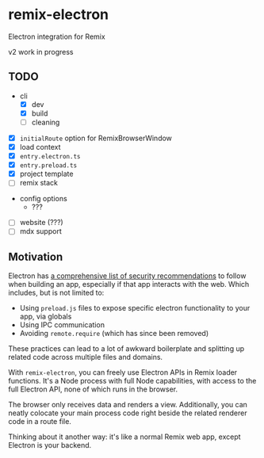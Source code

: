 # remix-electron

Electron integration for Remix

v2 work in progress

## TODO

- cli
  - [x] dev
  - [x] build
  - [ ] cleaning
- [x] `initialRoute` option for RemixBrowserWindow
- [x] load context
- [x] `entry.electron.ts`
- [x] `entry.preload.ts`
- [x] project template
- [ ] remix stack
- config options
  - ???
- [ ] website (???)
- [ ] mdx support

## Motivation

Electron has [a comprehensive list of security recommendations](https://www.electronjs.org/docs/latest/tutorial/security) to follow when building an app, especially if that app interacts with the web. Which includes, but is not limited to:

- Using `preload.js` files to expose specific electron functionality to your app, via globals
- Using IPC communication
- Avoiding `remote.require` (which has since been removed)

These practices can lead to a lot of awkward boilerplate and splitting up related code across multiple files and domains.

With `remix-electron`, you can freely use Electron APIs in Remix loader functions. It's a Node process with full Node capabilities, with access to the full Electron API, none of which runs in the browser.

The browser only receives data and renders a view. Additionally, you can neatly colocate your main process code right beside the related renderer code in a route file.

Thinking about it another way: it's like a normal Remix web app, except Electron is your backend.
